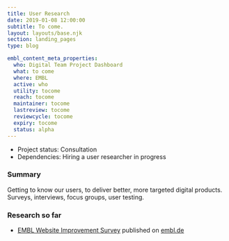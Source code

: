 ```yaml
---
title: User Research
date: 2019-01-08 12:00:00
subtitle: To come.
layout: layouts/base.njk
section: landing_pages
type: blog

embl_content_meta_properties:
  who: Digital Team Project Dashboard
  what: to come
  where: EMBL
  active: who
  utility: tocome
  reach: tocome
  maintainer: tocome
  lastreview: tocome
  reviewcycle: tocome
  expiry: tocome
  status: alpha
---
```


 - Project status: Consultation
 - Dependencies: Hiring a user researcher in progress

### Summary

Getting to know our users, to deliver better, more targeted digital products. Surveys, interviews, focus groups, user testing.

### Research so far

 - [EMBL Website Improvement Survey](https://www.surveymonkey.com/summary/_2B5_2FDX6F7FO1JfOotzXiMsLeo6MiDzFbdPjFH_2F96vHPd9HpLmMk1QwQAfbsKDPJF5) published on [embl.de](http://www.embl.de)
